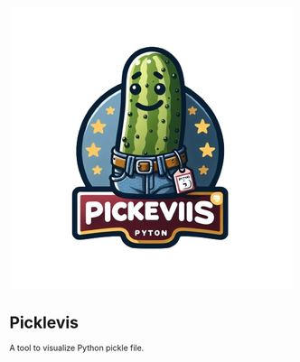 <p align="center">
  <img alt="picklevislogo" src=".github/logo.png">
</p>

# Picklevis

A tool to visualize Python pickle file.
